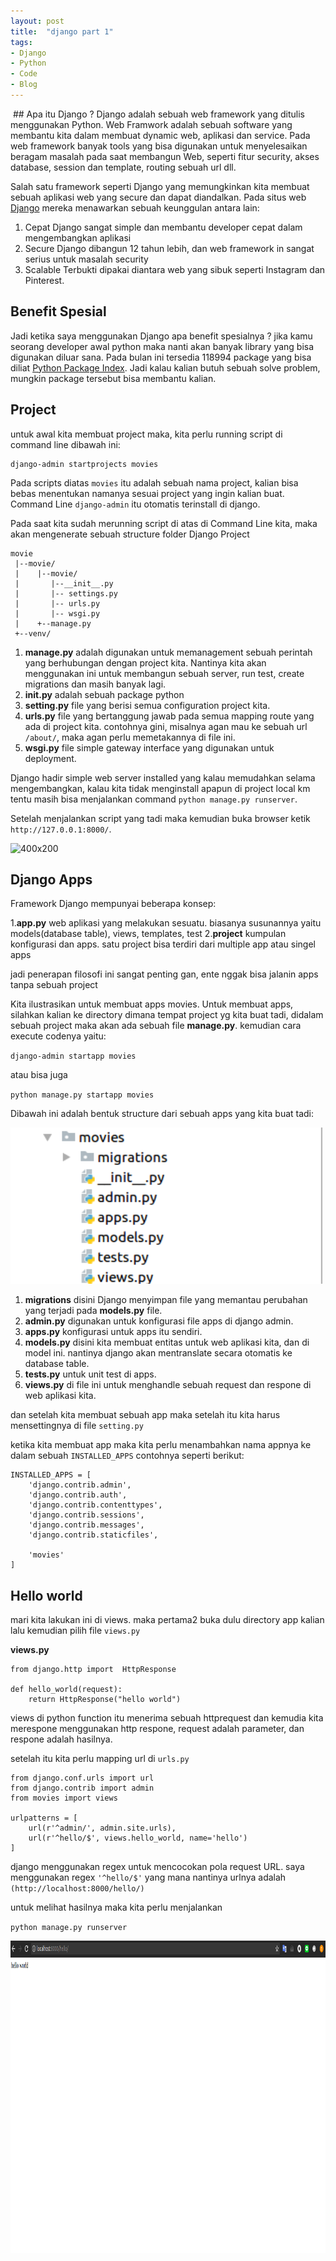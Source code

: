 ```yaml
---
layout: post
title:  "django part 1"
tags:
- Django
- Python
- Code
- Blog
---
```

<img src="https://media.licdn.com/media/AAEAAQAAAAAAAAl0AAAAJDBhYTEyMTI0LWQ2ODMtNGVmZi04NGEwLWRhYjdiYzcwNjRhNw.png" alt="">
## Apa itu Django ?
Django adalah sebuah web framework yang ditulis menggunakan Python. Web Framwork adalah sebuah software yang membantu kita dalam membuat dynamic web, aplikasi dan service.<!–-break-–> Pada web framework banyak tools yang bisa digunakan untuk menyelesaikan beragam masalah pada saat membangun Web, seperti fitur security, akses database, session dan template, routing sebuah url dll.

Salah satu framework seperti Django yang memungkinkan kita membuat sebuah aplikasi web yang secure dan dapat diandalkan. Pada situs web [Django](https://www.djangoproject.com/) mereka menawarkan sebuah keunggulan antara lain:
1. Cepat
Django sangat simple dan membantu developer cepat dalam mengembangkan aplikasi
2. Secure
Django dibangun 12 tahun lebih, dan web framework in sangat serius untuk masalah security
3. Scalable
Terbukti dipakai diantara web yang sibuk seperti Instagram dan Pinterest.

## Benefit Spesial
Jadi ketika saya menggunakan Django apa benefit spesialnya ? jika kamu seorang developer awal python maka nanti akan banyak library yang bisa digunakan diluar sana. Pada bulan ini tersedia 118994 package yang bisa diliat [Python Package Index](https://pypi.python.org/pypi). Jadi kalau kalian butuh sebuah solve problem, mungkin package tersebut bisa membantu kalian.

## Project
untuk awal kita membuat project maka, kita perlu running script di command line dibawah ini:
~~~
django-admin startprojects movies
~~~

Pada scripts diatas `movies` itu adalah sebuah nama project, kalian bisa bebas menentukan namanya sesuai project yang ingin kalian buat. Command Line `django-admin` itu otomatis terinstall di django.

Pada saat kita sudah merunning script di atas di Command Line kita, maka akan mengenerate sebuah structure folder Django Project

```
movie
 |--movie/
 |    |--movie/
 |       |--__init__.py
 |       |-- settings.py
 |       |-- urls.py
 |       |-- wsgi.py
 |    +--manage.py
 +--venv/

```

1. __manage.py__ adalah digunakan untuk memanagement sebuah perintah yang berhubungan dengan project kita. Nantinya kita akan menggunakan ini untuk membangun sebuah server, run test, create migrations dan masih banyak lagi.
2. __init.py__ adalah sebuah package python
3. __setting.py__ file yang berisi semua configuration project kita.
4. __urls.py__ file yang bertanggung jawab pada semua mapping route yang ada di project kita. contohnya gini, misalnya agan mau ke sebuah url `/about/`, maka agan perlu memetakannya di file ini.
5. __wsgi.py__ file simple gateway interface yang digunakan untuk deployment.

Django hadir simple web server installed yang kalau memudahkan selama mengembangkan, kalau kita tidak menginstall apapun di project local km tentu masih bisa menjalankan command `python manage.py runserver`.

Setelah menjalankan script yang tadi maka kemudian buka browser ketik `http://127.0.0.1:8000/`.

![400x200](https://simpleisbetterthancomplex.com/media/series/beginners-guide/1.11/part-1/it-worked.png "Medium example image")

## Django Apps
Framework Django mempunyai beberapa konsep:

1.__app.py__ web aplikasi yang melakukan sesuatu. biasanya susunannya yaitu models(database table), views, templates, test
2.__project__ kumpulan konfigurasi dan apps. satu project bisa terdiri dari multiple app atau singel apps

jadi penerapan filosofi ini sangat penting gan, ente nggak bisa jalanin apps tanpa sebuah project

Kita ilustrasikan untuk membuat apps movies. Untuk membuat apps, silahkan kalian ke directory dimana tempat project yg kita buat tadi, didalam sebuah project maka akan ada sebuah file __manage.py__. kemudian cara execute codenya yaitu:

`django-admin startapp movies`

atau bisa juga

`python manage.py startapp movies`

Dibawah ini adalah bentuk structure dari sebuah apps yang kita buat tadi:

<img src="static/img/str.png" alt="Test Image" style="width:500px;height:250px "/>

1. __migrations__ disini Django menyimpan file yang memantau perubahan yang terjadi pada __models.py__ file.
2. __admin.py__ digunakan untuk konfigurasi file apps di django admin.
3. __apps.py__ konfigurasi untuk apps itu sendiri.
4. __models.py__ disini kita membuat entitas untuk web aplikasi kita, dan di model ini. nantinya django akan mentranslate secara otomatis ke database table.
5. __tests.py__ untuk unit test di apps.
6. __views.py__ di file ini untuk menghandle sebuah request dan respone di web aplikasi kita.

dan setelah kita membuat sebuah app maka setelah itu kita harus mensettingnya di file
`setting.py`

ketika kita membuat app maka kita perlu menambahkan nama appnya ke dalam sebuah `INSTALLED_APPS` contohnya seperti berikut:

```
INSTALLED_APPS = [
    'django.contrib.admin',
    'django.contrib.auth',
    'django.contrib.contenttypes',
    'django.contrib.sessions',
    'django.contrib.messages',
    'django.contrib.staticfiles',

    'movies'
]
```

## Hello world

mari kita lakukan ini di views. maka pertama2 buka dulu directory app kalian lalu kemudian pilih file `views.py`

__views.py__
```
from django.http import  HttpResponse

def hello_world(request):
    return HttpResponse("hello world")
```
views di python function itu menerima sebuah httprequest dan kemudia kita merespone menggunakan http respone, request adalah parameter, dan respone adalah hasilnya.

setelah itu kita perlu mapping url di `urls.py`

```
from django.conf.urls import url
from django.contrib import admin
from movies import views

urlpatterns = [
    url(r'^admin/', admin.site.urls),
    url(r'^hello/$', views.hello_world, name='hello')
]
```

django menggunakan regex untuk mencocokan pola request URL. saya menggunakan regex `'^hello/$'` yang mana nantinya urlnya adalah `(http://localhost:8000/hello/)`

untuk melihat hasilnya maka kita perlu menjalankan

`python manage.py runserver`

<img src="static/img/gb.png" alt="Test Image" style="width:750px;height:500px "/>
